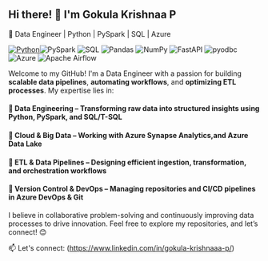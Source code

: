 ## Hi there! 👋 I'm Gokula Krishnaa P
🚀 Data Engineer | Python | PySpark | SQL | Azure

[![Python](https://img.shields.io/badge/Python-3776AB?style=flat&logo=python&logoColor=white)](https://python.org/)![PySpark](https://img.shields.io/badge/PySpark-FDEE21?style=flat&logo=apachespark&logoColor=black)
![SQL](https://img.shields.io/badge/SQL-4479A1?style=flat&logo=postgresql&logoColor=white)
![Pandas](https://img.shields.io/badge/Pandas-150458?style=flat&logo=pandas&logoColor=white)
![NumPy](https://img.shields.io/badge/NumPy-013243?style=flat&logo=numpy&logoColor=white)
![FastAPI](https://img.shields.io/badge/FastAPI-009688?style=flat&logo=fastapi&logoColor=white)
![pyodbc](https://img.shields.io/badge/pyodbc-FFD43B?style=flat&logo=python&logoColor=black)
![Azure](https://img.shields.io/badge/Azure-0078D4?style=flat&logo=microsoftazure&logoColor=white)
![Apache Airflow](https://img.shields.io/badge/Apache%20Airflow-017CEE?style=flat&logo=apacheairflow&logoColor=white)


Welcome to my GitHub! I'm a Data Engineer with a passion for building **scalable data pipelines**, **automating workflows**, and **optimizing ETL processes**. My expertise lies in:

#### 🔹 Data Engineering – Transforming raw data into structured insights using Python, PySpark, and SQL/T-SQL
#### 🔹 Cloud & Big Data – Working with Azure Synapse Analytics,and Azure Data Lake
#### 🔹 ETL & Data Pipelines – Designing efficient ingestion, transformation, and orchestration workflows
#### 🔹 Version Control & DevOps – Managing repositories and CI/CD pipelines in Azure DevOps & Git

I believe in collaborative problem-solving and continuously improving data processes to drive innovation. Feel free to explore my repositories, and let’s connect! 😊

📫 Let's connect: (https://www.linkedin.com/in/gokula-krishnaaa-p/)

